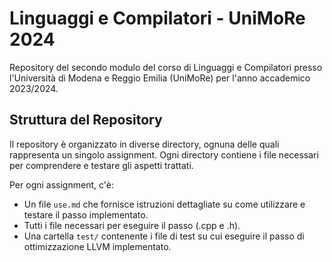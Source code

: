 # Linguaggi e Compilatori - UniMoRe 2024

Repository del secondo modulo del corso di Linguaggi e Compilatori presso l'Università di Modena e Reggio Emilia (UniMoRe) per l'anno accademico 2023/2024.

## Struttura del Repository

Il repository è organizzato in diverse directory, ognuna delle quali rappresenta un singolo assignment. Ogni directory contiene i file necessari per comprendere e testare gli aspetti trattati.

Per ogni assignment, c'è:

- Un file `use.md` che fornisce istruzioni dettagliate su come utilizzare e testare il passo implementato.
- Tutti i file necessari per eseguire il passo (.cpp e .h).
- Una cartella `test/` contenente i file di test su cui eseguire il passo di ottimizzazione LLVM implementato.

